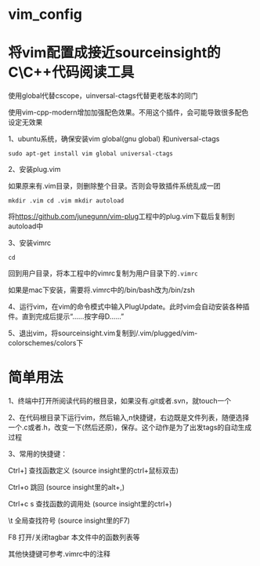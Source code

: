 # vim_config
# 将vim配置成接近sourceinsight的C\C++代码阅读工具

使用global代替cscope，uinversal-ctags代替更老版本的同门

使用vim-cpp-modern增加加强配色效果。不用这个插件，会可能导致很多配色设定无效果



1、ubuntu系统，确保安装vim  global(gnu global) 和universal-ctags

<code>sudo apt-get install vim global universal-ctags</code>

2、安装plug.vim

如果原来有.vim目录，则删除整个目录。否则会导致插件系统乱成一团

<code>mkdir .vim
cd .vim
mkdir autoload
</code>

将<url>https://github.com/junegunn/vim-plug</url>工程中的plug.vim下载后复制到autoload中

3、安装vimrc

<code>cd </code> 

回到用户目录，将本工程中的vimrc复制为用户目录下的<code>.vimrc</code>

如果是mac下安装，需要将.vimrc中的/bin/bash改为/bin/zsh

4、运行vim，在vim的命令模式中输入PlugUpdate。此时vim会自动安装各种插件。直到完成后提示“……按字母D……”

5、退出vim，将sourceinsight.vim复制到/.vim/plugged/vim-colorschemes/colors下

# 简单用法
1、终端中打开所阅读代码的根目录，如果没有.git或者.svn，就touch一个

2、在代码根目录下运行vim，然后输入,n快捷键，右边既是文件列表，随便选择一个.c或者.h，改变一下(然后还原)，保存。这个动作是为了出发tags的自动生成过程

3、常用的快捷键：

Ctrl+]    查找函数定义      (source insight里的ctrl+鼠标双击)

Ctrl+o    跳回            (source insight里的alt+,)

Ctrl+c s  查找函数的调用处  (source insight里的ctrl+\)  

\t        全局查找符号      (source insight里的F7)

F8        打开/关闭tagbar   本文件中的函数列表等

其他快捷键可参考.vimrc中的注释

